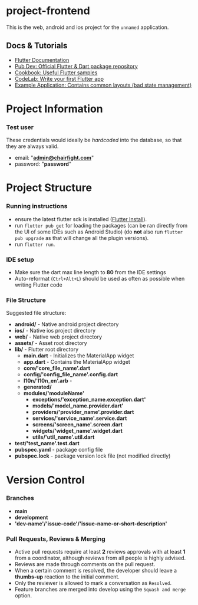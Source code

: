 # project-frontend

This is the web, android and ios project for the `unnamed` application.

## Docs & Tutorials

- [Flutter Documentation](https://flutter.dev/docs)
- [Pub Dev: Official Flutter & Dart package repository](https://pub.dev)
- [Cookbook: Useful Flutter samples](https://flutter.dev/docs/cookbook)
- [CodeLab: Write your first Flutter app](https://flutter.dev/docs/get-started/codelab)
- [Example Application: Contains common layouts (bad state management)](https://github.com/darius-calugar/flutter-presentation-project)

# Project Information

### Test user

These credentials would ideally be *hardcoded* into the database, so that they are always valid.

- email: "**admin@chairfight.com**"
- password: "**password**"

# Project Structure

### Running instructions

- ensure the latest flutter sdk is installed ([Flutter Install](https://flutter.dev/docs/get-started/install)).
- run `flutter pub get` for loading the packages (can be ran directly from the UI of some IDEs such as Android Studio) (do **not** also run `flutter pub upgrade` as that will change all the plugin versions).
- run `flutter run`.

### IDE setup

- Make sure the dart max line length to **80** from the IDE settings
- Auto-reformat (`Ctrl+Alt+L`) should be used as often as possible when writing Flutter code

### File Structure

Suggested file structure:

- **android/** - Native android project directory
- **ios/** - Native ios project directory
- **web/** - Native web project directory
- **assets/** - Asset root directory
- **lib/** - Flutter root directory
    - **main.dart** - Initializes the MaterialApp widget
    - **app.dart** - Contains the MaterialApp widget
    - **core/'core_file_name'.dart**
    - **config/'config_file_name'.config.dart**
    - **l10n/'l10n_en'.arb** -
    - **generated/**
    - **modules/'moduleName'**
        - **exceptions/'exception_name.exception.dart'**
        - **models/'model_name.provider.dart'**
        - **providers/'provider_name'.provider.dart**
        - **services/'service_name'.service.dart**
        - **screens/'screen_name'.screen.dart**
        - **widgets/'widget_name'.widget.dart**
        - **utils/'util_name'.util.dart**
- **test/'test_name'.test.dart**
- **pubspec.yaml** - package config file
- **pubspec.lock** - package version lock file (not modified directly)

# Version Control

### Branches

- **main**
- **development**
- **'dev-name'/'issue-code'/'issue-name-or-short-description'**

### Pull Requests, Reviews & Merging

- Active pull requests require at least **2** reviews approvals with at least **1** from a coordinator, although reviews from all people is highly advised.
- Reviews are made through comments on the pull request.
- When a certain comment is resolved, the developer should leave a **thumbs-up** reaction to the initial comment.
- Only the reviewer is allowed to mark a conversation as `Resolved`.
- Feature branches are merged into develop using the `Squash and merge` option.

